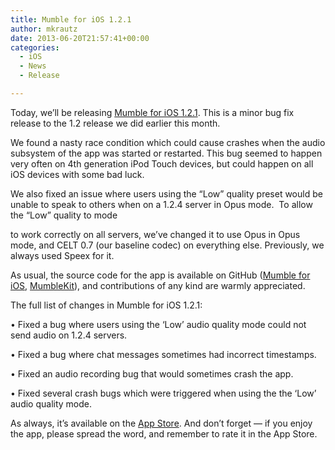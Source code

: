 ```yaml
---
title: Mumble for iOS 1.2.1
author: mkrautz
date: 2013-06-20T21:57:41+00:00
categories:
  - iOS
  - News
  - Release

---
```

<img class="alignleft" src="http://blog.mumble.info/wp-uploads/2012/02/MumbleAppIcon.png" alt="" />Today, we&#8217;ll be releasing [Mumble for iOS 1.2.1][1]. This is a minor bug fix release to the 1.2 release we did earlier this month.

We found a nasty race condition which could cause crashes when the audio subsystem of the app was started or restarted. This bug seemed to happen very often on 4th generation iPod Touch devices, but could happen on all iOS devices with some bad luck.

<!--more-->

We also fixed an issue where users using the &#8220;Low&#8221; quality preset would be unable to speak to others when on a 1.2.4 server in Opus mode.  To allow the &#8220;Low&#8221; quality to mode
  
to work correctly on all servers, we&#8217;ve changed it to use Opus in Opus mode, and CELT 0.7 (our baseline codec) on everything else. Previously, we always used Speex for it.

As usual, the source code for the app is available on GitHub ([Mumble for iOS][2], [MumbleKit][3]), and contributions of any kind are warmly appreciated.

The full list of changes in Mumble for iOS 1.2.1:

• Fixed a bug where users using the &#8216;Low&#8217; audio quality mode could not send audio on 1.2.4 servers.
  
• Fixed a bug where chat messages sometimes had incorrect timestamps.
  
• Fixed an audio recording bug that would sometimes crash the app.
  
• Fixed several crash bugs which were triggered when using the the &#8216;Low&#8217; audio quality mode.

As always, it’s available on the [App Store][1]. And don’t forget — if you enjoy the app, please spread the word, and remember to rate it in the App Store.

 [1]: http://itunes.apple.com/us/app/mumble/id443472808?mt=8
 [2]: https://github.com/mumble-voip/mumble-iphoneos
 [3]: https://github.com/mumble-voip/mumblekit